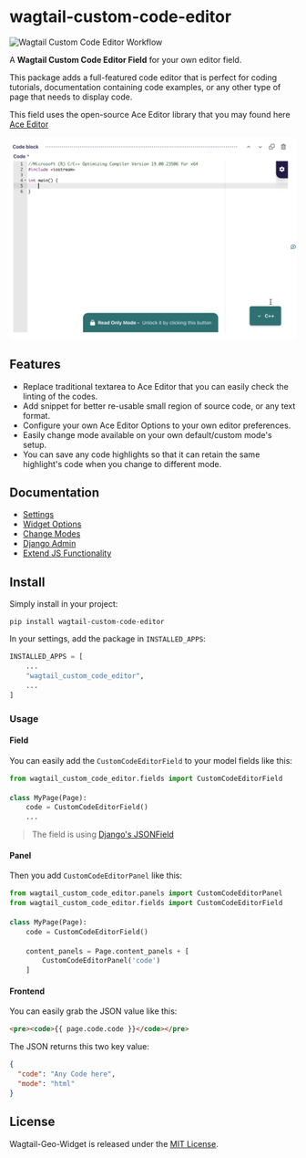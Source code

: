 # wagtail-custom-code-editor
![Wagtail Custom Code Editor Workflow](https://github.com/ammein/wagtail-custom-code-editor/actions/workflows/github-actions-check.yml/badge.svg)

A **Wagtail Custom Code Editor Field** for your own editor field.

This package adds a full-featured code editor that is perfect for coding tutorials, documentation containing code examples, or any other type of page that needs to display code.

This field uses the open-source Ace Editor library that you may found here [Ace Editor](https://ace.c9.io/)

![intro](https://raw.githubusercontent.com/ammein/wagtail-custom-code-editor/refs/heads/main/docs/intro.gif)

## Features
- Replace traditional textarea to Ace Editor that you can easily check the linting of the codes.
- Add snippet for better re-usable small region of source code, or any text format.
- Configure your own Ace Editor Options to your own editor preferences.
- Easily change mode available on your own default/custom mode's setup.
- You can save any code highlights so that it can retain the same highlight's code when you change to different mode.

## Documentation
- [Settings](https://github.com/ammein/wagtail-custom-code-editor/blob/main/docs/settings.md)
- [Widget Options](https://github.com/ammein/wagtail-custom-code-editor/blob/main/docs/options.md)
- [Change Modes](https://github.com/ammein/wagtail-custom-code-editor/blob/main/docs/modes.md)
- [Django Admin](https://github.com/ammein/wagtail-custom-code-editor/blob/main/docs/django-admin.md)
- [Extend JS Functionality](https://github.com/ammein/wagtail-custom-code-editor/blob/main/docs/extend-functionality.md)

## Install
Simply install in your project:
```shell
pip install wagtail-custom-code-editor
```

In your settings, add the package in `INSTALLED_APPS`:
```python
INSTALLED_APPS = [
    ...
    "wagtail_custom_code_editor",
    ...
]
```

### Usage

#### Field
You can easily add the `CustomCodeEditorField` to your model fields like this:
```python
from wagtail_custom_code_editor.fields import CustomCodeEditorField

class MyPage(Page):
    code = CustomCodeEditorField()
    ...
```
> The field is using [Django's JSONField](https://docs.djangoproject.com/en/5.1/ref/models/fields/#django.db.models.JSONField)

#### Panel
Then you add `CustomCodeEditorPanel` like this:

```python
from wagtail_custom_code_editor.panels import CustomCodeEditorPanel
from wagtail_custom_code_editor.fields import CustomCodeEditorField

class MyPage(Page):
    code = CustomCodeEditorField()

    content_panels = Page.content_panels + [
        CustomCodeEditorPanel('code')
    ]
```

#### Frontend
You can easily grab the JSON value like this:
```html
<pre><code>{{ page.code.code }}</code></pre>
```

The JSON returns this two key value:
```json
{
  "code": "Any Code here",
  "mode": "html" 
}
```

## License

Wagtail-Geo-Widget is released under the [MIT License](http://www.opensource.org/licenses/MIT).